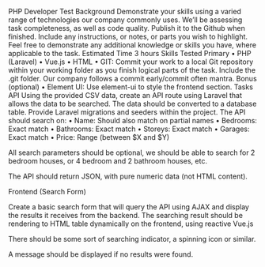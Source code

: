 PHP Developer Test 
Background 
Demonstrate your skills using a varied range of technologies our company commonly uses. 
We’ll be assessing task completeness, as well as code quality. 
Publish it to the Github when finished. Include any instructions, or notes, or parts you wish to highlight. Feel free to demonstrate any additional knowledge or skills you have, where applicable to the task. 
Estimated Time 
3 hours 
Skills Tested 
Primary 
•	PHP (Laravel)
•	Vue.js
•	HTML
•	GIT: Commit your work to a local Git repository within your working folder as you finish logical parts of the task. Include the .git folder. Our company follows a commit early/commit often mantra.
Bonus (optional) 
•	Element UI: Use element-ui to style the frontend section.
Tasks 
API 
Using the provided CSV data, create an API route using Laravel that allows the data to be searched. 
The data should be converted to a database table. Provide Laravel migrations and seeders within the project. 
The API should search on: 
•	Name: Should also match on partial names
•	Bedrooms: Exact match
•	Bathrooms: Exact match 
•	Storeys: Exact match 
•	Garages: Exact match 
•	Price: Range (between $X and $Y) 
 
All search parameters should be optional, we should be able to search for 2 bedroom houses, or 4 bedroom and 2 bathroom houses, etc. 
 
The API should return JSON, with pure numeric data (not HTML content). 
 
Frontend (Search Form) 
 
Create a basic search form that will query the API using AJAX and display the results it receives from the backend. The searching result should be rendering to HTML table dynamically on the frontend, using reactive Vue.js

There should be some sort of searching indicator, a spinning icon or similar. 
 
A message should be displayed if no results were found. 
